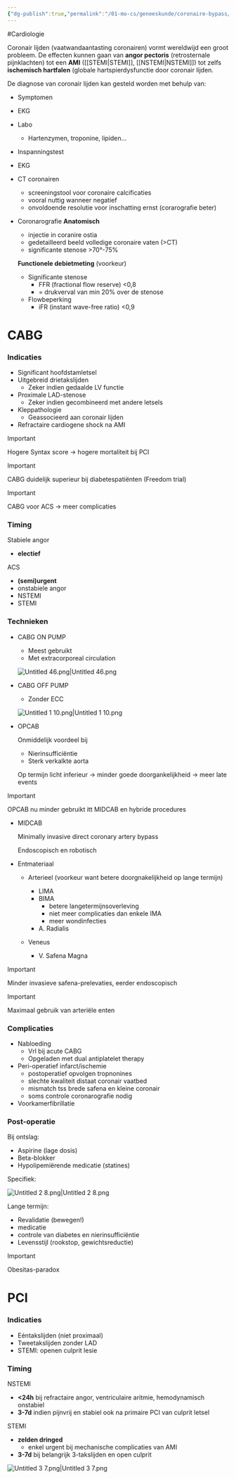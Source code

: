 ```yaml
---
{"dg-publish":true,"permalink":"/01-mo-cs/geneeskunde/coronaire-bypass/","noteIcon":"","created":"2024-11-24T10:55:07.280+01:00","updated":"2024-12-29T13:58:43.749+01:00"}
---
```


#Cardiologie 


Coronair lijden (vaatwandaantasting coronairen) vormt wereldwijd een groot probleem. De effecten kunnen gaan van **angor pectoris** (retrosternale pijnklachten) tot een **AMI** ([[STEMI\|STEMI]], [[NSTEMI\|NSTEMI]]) tot zelfs **ischemisch hartfalen** (globale hartspierdysfunctie door coronair lijden.


De diagnose van coronair lijden kan gesteld worden met behulp van:
- Symptomen
- EKG
- Labo
    - Hartenzymen, troponine, lipiden…
- Inspanningstest
- EKG
- CT coronairen
    - screeningstool voor coronaire calcificaties
    - vooral nuttig wanneer negatief
    - onvoldoende resolutie voor inschatting ernst (corarografie beter)
- Coronarografie
    **Anatomisch**
    - injectie in coranire ostia
    - gedetailleerd beeld volledige coronaire vaten (>CT)
    - significante stenose >70°-75%
    
    **Functionele debietmeting** (voorkeur)
    - Significante stenose
        - FFR (fractional flow reserve) <0,8
        - = drukverval van min 20% over de stenose
    - Flowbeperking
        - iFR (instant wave-free ratio) <0,9

# CABG

### Indicaties

- Significant hoofdstamletsel
- Uitgebreid drietakslijden
    - Zeker indien gedaalde LV functie
- Proximale LAD-stenose
    - Zeker indien gecombineerd met andere letsels
- Kleppathologie
    - Geassocieerd aan coronair lijden
- Refractaire cardiogene shock na AMI

> [!important] 
> Hogere Syntax score → hogere mortaliteit bij PCI  

> [!important]  
> CABG duidelijk superieur bij diabetespatiënten (Freedom trial)  
  
> [!important]  
> CABG voor ACS → meer complicaties  


### Timing

Stabiele angor
- **electief**

ACS
- **(semi)urgent**
- onstabiele angor
- NSTEMI
- STEMI

### Technieken

- CABG ON PUMP
    - Meest gebruikt
    - Met extracorporeal circulation
    
    ![Untitled 46.png|Untitled 46.png](/img/user/06%20Toolkit/Files/Untitled%2046.png)
    
- CABG OFF PUMP
    - Zonder ECC
    
    ![Untitled 1 10.png|Untitled 1 10.png](/img/user/06%20Toolkit/Files/Untitled%201%2010.png)
    
- OPCAB
    
    Onmiddelijk voordeel bij
    - Nierinsufficiëntie
    - Sterk verkalkte aorta
    
    Op termijn licht inferieur
    → minder goede doorgankelijkheid
    → meer late events
    
> [!important]  
> OPCAB nu minder gebruikt itt MIDCAB en hybride procedures  

- MIDCAB
    
    Minimally invasive direct coronary artery bypass
    
    Endoscopisch en robotisch

- Entmateriaal
    
    - Arterieel (voorkeur want betere doorgnakelijkheid op lange termijn)
        - LIMA
        - BIMA
            - betere langetermijnsoverleving
            - niet meer complicaties dan enkele IMA
            - meer wondinfecties
        - A. Radialis
    
    - Veneus
        
        - V. Safena Magna

> [!important]  
> Minder invasieve safena-prelevaties, eerder endoscopisch  
  
> [!important]  
> Maximaal gebruik van arteriële enten  


### Complicaties

- Nabloeding
    - Vrl bij acute CABG
    - Opgeladen met dual antiplatelet therapy
- Peri-operatief infarct/ischemie
    - postoperatief opvolgen tropnonines
    - slechte kwaliteit distaat coronair vaatbed
    - mismatch tss brede safena en kleine coronair
    - soms controle coronarografie nodig
- Voorkamerfibrillatie

### Post-operatie

Bij ontslag:

- Aspirine (lage dosis)
- Beta-blokker
- Hypolipemiërende medicatie (statines)

  

Specifiek:

![Untitled 2 8.png|Untitled 2 8.png](/img/user/06%20Toolkit/Files/Untitled%202%208.png)

  

Lange termijn:

- Revalidatie (bewegen!)
- medicatie
- controle van diabetes en nierinsufficiëntie
- Levensstijl (rookstop, gewichtsreductie)

  

> [!important]  
> Obesitas-paradox  

# PCI

### Indicaties

- Eéntakslijden (niet proximaal)
- Tweetakslijden zonder LAD
- STEMI: openen culprit lesie

### Timing

NSTEMI

- **<24h** bij refractaire angor, ventriculaire aritmie, hemodynamisch onstabiel
- **3-7d** indien pijnvrij en stabiel ook na primaire PCI van culprit letsel

  

STEMI

- **zelden dringed**
    - enkel urgent bij mechanische complicaties van AMI
- **3-7d** bij belangrijk 3-takslijden en open culprit

  

![Untitled 3 7.png|Untitled 3 7.png](/img/user/06%20Toolkit/Files/Untitled%203%207.png)